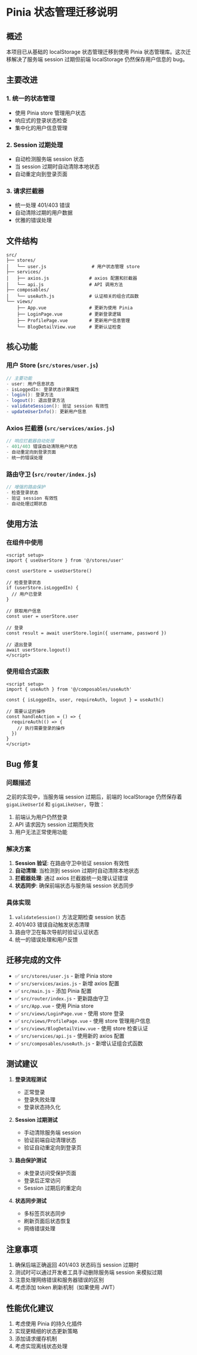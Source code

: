 # Pinia 状态管理迁移说明

## 概述

本项目已从基础的 localStorage 状态管理迁移到使用 Pinia 状态管理库。这次迁移解决了服务端 session 过期但前端 localStorage 仍然保存用户信息的 bug。

## 主要改进

### 1. 统一的状态管理
- 使用 Pinia store 管理用户状态
- 响应式的登录状态检查
- 集中化的用户信息管理

### 2. Session 过期处理
- 自动检测服务端 session 状态
- 当 session 过期时自动清除本地状态
- 自动重定向到登录页面

### 3. 请求拦截器
- 统一处理 401/403 错误
- 自动清除过期的用户数据
- 优雅的错误处理

## 文件结构

```
src/
├── stores/
│   └── user.js                 # 用户状态管理 store
├── services/
│   ├── axios.js               # axios 配置和拦截器
│   └── api.js                 # API 调用方法
├── composables/
│   └── useAuth.js             # 认证相关的组合式函数
└── views/
    ├── App.vue                # 更新为使用 Pinia
    ├── LoginPage.vue          # 更新登录逻辑
    ├── ProfilePage.vue        # 更新用户信息管理
    └── BlogDetailView.vue     # 更新认证检查
```

## 核心功能

### 用户 Store (`src/stores/user.js`)

```javascript
// 主要功能
- user: 用户信息状态
- isLoggedIn: 登录状态计算属性
- login(): 登录方法
- logout(): 退出登录方法
- validateSession(): 验证 session 有效性
- updateUserInfo(): 更新用户信息
```

### Axios 拦截器 (`src/services/axios.js`)

```javascript
// 响应拦截器自动处理
- 401/403 错误自动清除用户状态
- 自动重定向到登录页面
- 统一的错误处理
```

### 路由守卫 (`src/router/index.js`)

```javascript
// 增强的路由保护
- 检查登录状态
- 验证 session 有效性
- 自动处理过期状态
```

## 使用方法

### 在组件中使用

```vue
<script setup>
import { useUserStore } from '@/stores/user'

const userStore = useUserStore()

// 检查登录状态
if (userStore.isLoggedIn) {
  // 用户已登录
}

// 获取用户信息
const user = userStore.user

// 登录
const result = await userStore.login({ username, password })

// 退出登录
await userStore.logout()
</script>
```

### 使用组合式函数

```vue
<script setup>
import { useAuth } from '@/composables/useAuth'

const { isLoggedIn, user, requireAuth, logout } = useAuth()

// 需要认证的操作
const handleAction = () => {
  requireAuth(() => {
    // 执行需要登录的操作
  })
}
</script>
```

## Bug 修复

### 问题描述
之前的实现中，当服务端 session 过期后，前端的 localStorage 仍然保存着 `gigaLikeUserId` 和 `gigaLikeUser`，导致：
1. 前端认为用户仍然登录
2. API 请求因为 session 过期而失败
3. 用户无法正常使用功能

### 解决方案
1. **Session 验证**: 在路由守卫中验证 session 有效性
2. **自动清理**: 当检测到 session 过期时自动清除本地状态
3. **拦截器处理**: 通过 axios 拦截器统一处理认证错误
4. **状态同步**: 确保前端状态与服务端 session 状态同步

### 具体实现
1. `validateSession()` 方法定期检查 session 状态
2. 401/403 错误自动触发状态清理
3. 路由守卫在每次导航时验证认证状态
4. 统一的错误处理和用户反馈

## 迁移完成的文件

- ✅ `src/stores/user.js` - 新增 Pinia store
- ✅ `src/services/axios.js` - 新增 axios 配置
- ✅ `src/main.js` - 添加 Pinia 配置
- ✅ `src/router/index.js` - 更新路由守卫
- ✅ `src/App.vue` - 使用 Pinia store
- ✅ `src/views/LoginPage.vue` - 使用 store 登录
- ✅ `src/views/ProfilePage.vue` - 使用 store 管理用户信息
- ✅ `src/views/BlogDetailView.vue` - 使用 store 检查认证
- ✅ `src/services/api.js` - 使用新的 axios 配置
- ✅ `src/composables/useAuth.js` - 新增认证组合式函数

## 测试建议

1. **登录流程测试**
   - 正常登录
   - 登录失败处理
   - 登录状态持久化

2. **Session 过期测试**
   - 手动清除服务端 session
   - 验证前端自动清理状态
   - 验证自动重定向到登录页

3. **路由保护测试**
   - 未登录访问受保护页面
   - 登录后正常访问
   - Session 过期后的重定向

4. **状态同步测试**
   - 多标签页状态同步
   - 刷新页面后状态恢复
   - 网络错误处理

## 注意事项

1. 确保后端正确返回 401/403 状态码当 session 过期时
2. 测试时可以通过开发者工具手动删除服务端 session 来模拟过期
3. 注意处理网络错误和服务器错误的区别
4. 考虑添加 token 刷新机制（如果使用 JWT）

## 性能优化建议

1. 考虑使用 Pinia 的持久化插件
2. 实现更精细的状态更新策略
3. 添加请求缓存机制
4. 考虑实现离线状态处理 